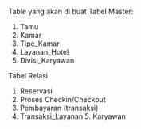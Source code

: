 Table yang akan di buat
Tabel Master:
1. Tamu
2. Kamar
3. Tipe_Kamar
4. Layanan_Hotel
5. Divisi_Karyawan

Tabel Relasi
1. Reservasi
2. Proses Checkin/Checkout
3. Pembayaran (transaksi)
4. Transaksi_Layanan
5. Karyawan
